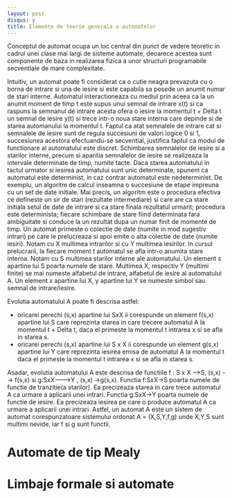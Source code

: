 ```yaml
---
layout: post
disqus: y
title: Elemente de teorie generala a automatelor
---
```


Conceptul de automat ocupa un loc central din punct de vedere teoretic in cadrul unei clase mai largi de sisteme automate, deoarece acestea sunt componente de baza in realizarea fizica a unor structuri programabile secventiale de mare complexitate.

Intuitiv, un automat poate fi considerat ca o cutie neagra prevazuta cu o borna de intrare si una de iesire si este capabila sa posede un anumit numar de stari interne. Automatul interactioneaza cu mediul prin aceea ca la un anumit moment de timp t este supus unui semnal de intrare x(t) si ca raspuns la semnanul de intrare acesta ofera o iesire la momentul t + Delta t un semnal de iesire y(t) si trece intr-o noua stare interna care depinde si de starea automanului la momentul t. Faptul ca atat semnalele de intrare cat si semnalele de iesire sunt
de regula succesiuni de valori logice 0 si 1, succesiunea acestora efectuandu-se secvential, justifica faptul ca modul de functionare al automatului este discret. Schimbarea semnalelor de iesire si a starilor interne, precum si aparitia semnalelor de iesire se realizeaza la intervale determinate de timp, numite tacte. Daca starea automatului in tactul urmator si iesirea automatului sunt unic determinate, spunem ca automatul este determinist, in caz contrar automatul este nedeterminist.
De exemplu, un algoritm de calcul inseamna o succesiune de etape impreuna cu un set de date initiale. Mai precis, un algoritm este o procedura efectiva ce defineste un sir de stari (rezultate intermediare) si care are ca stare initiala setul de date de intrare si ca stare finala rezultatul urmarit; procedura este determinista; fiecare schimbare de stare fiind determinata fara ambiguitate si conduce la un rezultat dupa un numar finit de momente de timp. Un automat primeste o colectie de date (numite in mod sugestiv intrari) pe care le prelucreaza si apoi emite o alta colectie de date (numite iesiri).
Notam cu X multimea intrarilor si cu Y multimea iesirilor. In cursul prelucrarii, la fiecare moment t automatul se afla intr-o anumita stare interna. Notam cu S multimea starilor interne ale automatului. Un element s apartine lui S poarta numele de stare.
Multimea X, respectiv Y (multimi finite) se mai numeste alfabetul de intrare, alfabetul de iesire al automatului A. Un element x apartine lui X, y apartine lui Y se numeste simbol sau semnal de intrare/iesire.

Evolutia automatului A poate fi descrisa astfel:
* oricarei perechi (s,x) apartine lui SxX ii corespunde un element f(s,x) apartine lui S care reprezinta starea in care trecere automatul A la momentul t + Delta t, daca el primeste la momentul t intrarea x si se afla in starea s.
* oricarei perechi (s,x) apartine lui S x X ii corespunde un element g(s,x) apartine lui Y care reprezinta iesirea emisa de automatul A la momentul t daca el primeste la momentul t intrarea x si se afla in starea s.

Asadar, evolutia automatului A este descrisa de functiile f : S x X -->S, (s,x) --> f(s,x) si g:SxX--->Y , (s,x) ->g(s,x).
Functia f:SxX->S poarta numele de functie de tranzitie(a starilor). Ea precizeaza starea in care trece automatul A ca urmare a aplicarii unei intrari.
Functia g:SxX->Y poarta numele de functie de iesire. Ea precizeaza iesirea pe care o produce automatul A ca urmare a aplicarii unei intrari.
Astfel, un automat A este un sistem de automat corespunzatoare sistemului ordonat A = (X,S,Y,f,g)
unde X,Y,S sunt multimi nevide, iar f si g sunt functii.

# Automate de tip Mealy

# Limbaje formale si automate
